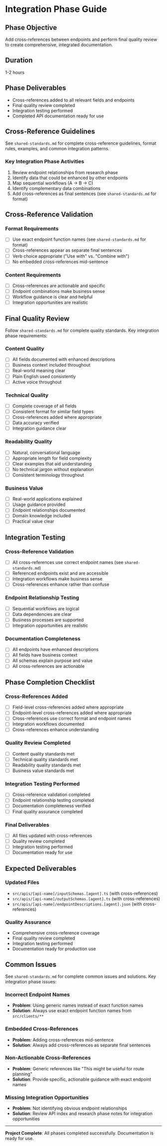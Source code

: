 # Integration Phase Guide

## Phase Objective

Add cross-references between endpoints and perform final quality review to create comprehensive, integrated documentation.

## Duration
1-2 hours

## Phase Deliverables
- Cross-references added to all relevant fields and endpoints
- Final quality review completed
- Integration testing performed
- Completed API documentation ready for use

## Cross-Reference Guidelines

See `shared-standards.md` for complete cross-reference guidelines, format rules, examples, and common integration patterns.

### Key Integration Phase Activities
1. Review endpoint relationships from research phase
2. Identify data that could be enhanced by other endpoints
3. Map sequential workflows (A → B → C)
4. Identify complementary data combinations
5. Add cross-references as final sentences (see `shared-standards.md` for format)

## Cross-Reference Validation

### Format Requirements
- [ ] Use exact endpoint function names (see `shared-standards.md` for format)
- [ ] Cross-references appear as separate final sentences
- [ ] Verb choice appropriate ("Use with" vs. "Combine with")
- [ ] No embedded cross-references mid-sentence

### Content Requirements
- [ ] Cross-references are actionable and specific
- [ ] Endpoint combinations make business sense
- [ ] Workflow guidance is clear and helpful
- [ ] Integration opportunities are realistic

## Final Quality Review

Follow `shared-standards.md` for complete quality standards. Key integration phase requirements:

### Content Quality
- [ ] All fields documented with enhanced descriptions
- [ ] Business context included throughout
- [ ] Real-world meaning clear
- [ ] Plain English used consistently
- [ ] Active voice throughout

### Technical Quality
- [ ] Complete coverage of all fields
- [ ] Consistent format for similar field types
- [ ] Cross-references added where appropriate
- [ ] Data accuracy verified
- [ ] Integration guidance clear

### Readability Quality
- [ ] Natural, conversational language
- [ ] Appropriate length for field complexity
- [ ] Clear examples that aid understanding
- [ ] No technical jargon without explanation
- [ ] Consistent terminology throughout

### Business Value
- [ ] Real-world applications explained
- [ ] Usage guidance provided
- [ ] Endpoint relationships documented
- [ ] Domain knowledge included
- [ ] Practical value clear

## Integration Testing

### Cross-Reference Validation
- [ ] All cross-references use correct endpoint names (see `shared-standards.md`)
- [ ] Referenced endpoints exist and are accessible
- [ ] Integration workflows make business sense
- [ ] Cross-references enhance rather than confuse

### Endpoint Relationship Testing
- [ ] Sequential workflows are logical
- [ ] Data dependencies are clear
- [ ] Business processes are supported
- [ ] Integration opportunities are realistic

### Documentation Completeness
- [ ] All endpoints have enhanced descriptions
- [ ] All fields have business context
- [ ] All schemas explain purpose and value
- [ ] All cross-references are actionable

## Phase Completion Checklist

### Cross-References Added
- [ ] Field-level cross-references added where appropriate
- [ ] Endpoint-level cross-references added where appropriate
- [ ] Cross-references use correct format and endpoint names
- [ ] Integration workflows documented
- [ ] Cross-references enhance understanding

### Quality Review Completed
- [ ] Content quality standards met
- [ ] Technical quality standards met
- [ ] Readability quality standards met
- [ ] Business value standards met

### Integration Testing Performed
- [ ] Cross-reference validation completed
- [ ] Endpoint relationship testing completed
- [ ] Documentation completeness verified
- [ ] Final quality assurance completed

### Final Deliverables
- [ ] All files updated with cross-references
- [ ] Quality review completed
- [ ] Integration testing performed
- [ ] Documentation ready for use

## Expected Deliverables

### Updated Files
- `src/apis/[api-name]/inputSchemas.[agent].ts` (with cross-references)
- `src/apis/[api-name]/outputSchemas.[agent].ts` (with cross-references)
- `src/apis/[api-name]/endpointDescriptions.[agent].json` (with cross-references)

### Quality Assurance
- Comprehensive cross-reference coverage
- Final quality review completed
- Integration testing performed
- Documentation ready for production use

## Common Issues

See `shared-standards.md` for complete common issues and solutions. Key integration phase issues:

### Incorrect Endpoint Names
- **Problem**: Using generic names instead of exact function names
- **Solution**: Always use exact endpoint function names from `src/clients/**`

### Embedded Cross-References
- **Problem**: Adding cross-references mid-sentence
- **Solution**: Always add cross-references as separate final sentences

### Non-Actionable Cross-References
- **Problem**: Generic references like "This might be useful for route planning"
- **Solution**: Provide specific, actionable guidance with exact endpoint names

### Missing Integration Opportunities
- **Problem**: Not identifying obvious endpoint relationships
- **Solution**: Review API index and research phase notes for integration opportunities

---

**Project Complete**: All phases completed successfully. Documentation is ready for use.
